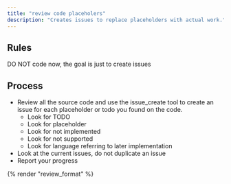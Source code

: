 ```yaml
---
title: "review code placeholers"
description: "Creates issues to replace placeholders with actual work."
---
```


## Rules

DO NOT code now, the goal is just to create issues

## Process

- Review all the source code and use the issue_create tool to create an issue for each placeholder or todo you found on the code.
  - Look for TODO
  - Look for placeholder
  - Look for not implemented
  - Look for not supported
  - Look for language referring to later implementation
- Look at the current issues, do not duplicate an issue
- Report your progress

{% render "review_format" %}
